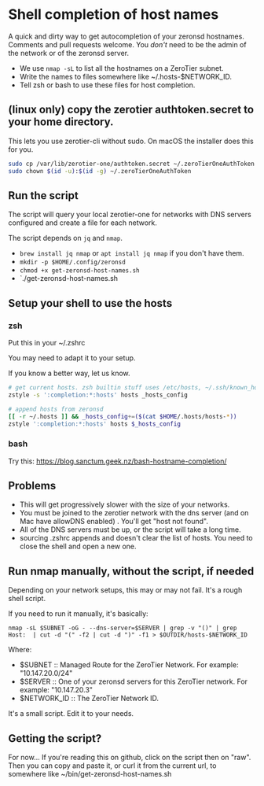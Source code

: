 # Shell completion of host names
A quick and dirty way to get autocompletion of your zeronsd hostnames.
Comments and pull requests welcome.
You _don't_ need to be the admin of the network or of the zeronsd server.

- We use `nmap -sL` to list all the hostnames on a ZeroTier subnet.
- Write the names to files somewhere like ~/.hosts-$NETWORK_ID.
- Tell zsh or bash to use these files for host completion.

## (linux only) copy the zerotier authtoken.secret to your home directory. 
This lets you use zerotier-cli without sudo. 
On macOS the installer does this for you.

``` sh
sudo cp /var/lib/zerotier-one/authtoken.secret ~/.zeroTierOneAuthToken
sudo chown $(id -u):$(id -g) ~/.zeroTierOneAuthToken
```

## Run the script
The script will query your local zerotier-one for networks with DNS servers configured and create a file for each network.

The script depends on `jq` and `nmap`.

- `brew install jq nmap` or `apt install jq nmap` if you don't have them.
- `mkdir -p $HOME/.config/zeronsd`
- `chmod +x get-zeronsd-host-names.sh`
- `./get-zeronsd-host-names.sh

## Setup your shell to use the hosts
### zsh
Put this in your ~/.zshrc 

You may need to adapt it to your setup.

If you know a better way, let us know.

```sh
# get current hosts. zsh builtin stuff uses /etc/hosts, ~/.ssh/known_hosts, etc...
zstyle -s ':completion:*:hosts' hosts _hosts_config

# append hosts from zeronsd
[[ -r ~/.hosts ]] && _hosts_config+=($(cat $HOME/.hosts/hosts-*))
zstyle ':completion:*:hosts' hosts $_hosts_config
```

### bash
Try this: https://blog.sanctum.geek.nz/bash-hostname-completion/

## Problems
- This will get progressively slower with the size of your networks.
- You must be joined to the zerotier network with the dns server (and on Mac have allowDNS enabled) . You'll get "host not found".
- All of the DNS servers must be up, or the script will take a long time.
- sourcing .zshrc appends and doesn't clear the list of hosts. You need to close the shell and open a new one.

## Run nmap manually, without the script, if needed
Depending on your network setups, this may or may not fail. It's a rough shell script.

If you need to run it manually, it's basically:

`nmap -sL $SUBNET -oG - --dns-server=$SERVER | grep -v "()" | grep Host:  | cut -d "(" -f2 | cut -d ")" -f1 > $OUTDIR/hosts-$NETWORK_ID`

Where:
- $SUBNET :: Managed Route for the ZeroTier Network. For example: "10.147.20.0/24"
- $SERVER :: One of your zeronsd servers for this ZeroTier network. For example: "10.147.20.3"
- $NETWORK_ID :: The ZeroTier Network ID.

It's a small script. Edit it to your needs.

## Getting the script?
For now...
If you're reading this on github, click on the script then on "raw".
Then you can copy and paste it, or curl it from the current url, to somewhere like ~/bin/get-zeronsd-host-names.sh
